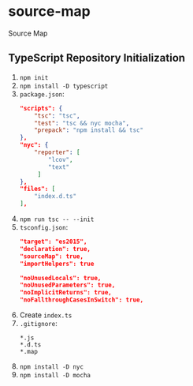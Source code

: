 # source-map
Source Map

## TypeScript Repository Initialization

1. `npm init`
1. `npm install -D typescript`
1. `package.json`:
    ```json
    "scripts": {
        "tsc": "tsc",
        "test": "tsc && nyc mocha",
        "prepack": "npm install && tsc"
    },
    "nyc": {
        "reporter": [
            "lcov",
            "text"
         ]
    },
    "files": [
        "index.d.ts"
    ],
    ```
1. `npm run tsc -- --init`
1. `tsconfig.json`:
    ```json
    "target": "es2015",
    "declaration": true,
    "sourceMap": true,
    "importHelpers": true

    "noUnusedLocals": true,
    "noUnusedParameters": true,
    "noImplicitReturns": true,
    "noFallthroughCasesInSwitch": true,
    ```
1. Create `index.ts`
1. `.gitignore`:
    ```
    *.js
    *.d.ts
    *.map
    ```
1. `npm install -D nyc`
1. `npm install -D mocha`
